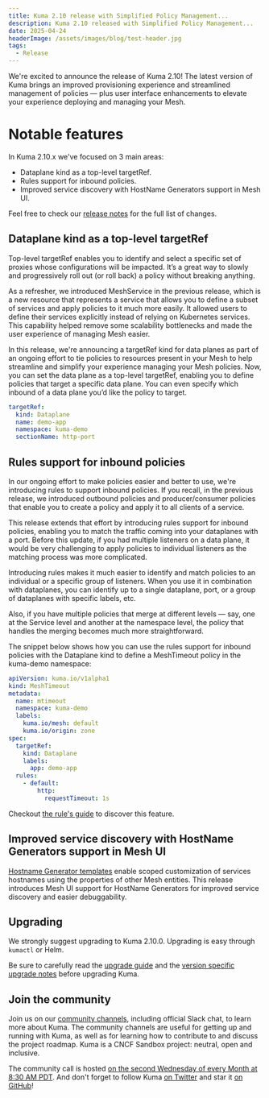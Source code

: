 ```yaml
---
title: Kuma 2.10 release with Simplified Policy Management...
description: Kuma 2.10 released with Simplified Policy Management...
date: 2025-04-24
headerImage: /assets/images/blog/test-header.jpg
tags:
  - Release
---
```


We're excited to announce the release of Kuma  2.10! 
The latest version of Kuma brings an improved provisioning experience and streamlined management of policies — plus user interface enhancements to elevate your experience deploying and managing your Mesh.

# Notable features
In Kuma 2.10.x we've focused on 3 main areas:
* Dataplane kind as a top-level targetRef.
* Rules support for inbound policies.
* Improved service discovery with HostName Generators support in Mesh UI.

Feel free to check our [release notes](https://github.com/kumahq/kuma/releases/tag/2.10.0) for the full list of changes.

## Dataplane kind as a top-level targetRef

Top-level targetRef enables you to identify and select a specific set of proxies whose configurations will be impacted. It’s a great way to slowly and progressively roll out (or roll back) a policy without breaking anything. 

As a refresher, we introduced MeshService in the previous release, which is a new resource that represents a service that allows you to define a subset of services and apply policies to it much more easily. It allowed users to define their services explicitly instead of relying on Kubernetes services. This capability helped remove some scalability bottlenecks and made the user experience of managing Mesh easier.

In this release, we're announcing a targetRef kind for data planes as part of an ongoing effort to tie policies to resources present in your Mesh to help streamline and simplify your experience managing your Mesh policies. Now, you can set the data plane as a top-level targetRef, enabling you to define policies that target a specific data plane. You can even specify which inbound of a data plane you’d like the policy to target.

```yaml
targetRef:
  kind: Dataplane
  name: demo-app
  namespace: kuma-demo
  sectionName: http-port
```


## Rules support for inbound policies 

In our ongoing effort to make policies easier and better to use, we're introducing rules to support inbound policies. If you recall, in the previous release, we introduced outbound policies and producer/consumer policies that enable you to create a policy and apply it to all clients of a service. 

This release extends that effort by introducing rules support for inbound policies, enabling you to match the traffic coming into your dataplanes with a port. Before this update, if you had multiple listeners on a data plane, it would be very challenging to apply policies to individual listeners as the matching process was more complicated. 

Introducing rules makes it much easier to identify and match policies to an individual or a specific group of listeners. When you use it in combination with dataplanes, you can identify up to a single dataplane, port, or a group of dataplanes with specific labels, etc. 

Also, if you have multiple policies that merge at different levels — say, one at the Service level and another at the namespace level, the policy that handles the merging becomes much more straightforward. 

The snippet below shows how you can use the rules support for inbound policies with the Dataplane kind to define a MeshTimeout policy in the kuma-demo namespace:


```yaml
apiVersion: kuma.io/v1alpha1
kind: MeshTimeout
metadata:
  name: mtimeout
  namespace: kuma-demo
  labels:
    kuma.io/mesh: default
    kuma.io/origin: zone
spec:
  targetRef:
    kind: Dataplane
    labels: 
      app: demo-app
  rules:
    - default:
        http:
          requestTimeout: 1s
```

Checkout [the rule's guide](/docs/2.10.x/guides/rules/) to discover this feature.

## Improved service discovery with HostName Generators support in Mesh UI

[Hostname Generator templates](/docs/2.10.x/networking/hostnamegenerator/) enable scoped customization of services hostnames using the properties of other Mesh entities. This release introduces Mesh UI support for HostName Generators for improved service discovery and easier debuggability. 



## Upgrading

We strongly suggest upgrading to Kuma 2.10.0. Upgrading is easy through `kumactl` or Helm.

Be sure to carefully read the [upgrade guide](/docs/2.10.x/production/upgrades-tuning/upgrades/) and the [version specific upgrade notes](/docs/2.10.x/production/upgrades-tuning/upgrade-notes) before upgrading Kuma.

## Join the community

Join us on our [community channels](/community/), including official Slack chat, to learn more about Kuma.
The community channels are useful for getting up and running with Kuma, as well as for learning how to contribute to and discuss the project roadmap.
Kuma is a CNCF Sandbox project: neutral, open and inclusive.

The community call is hosted [on the second Wednesday of every Month at 8:30 AM PDT](/community/).
And don't forget to follow Kuma [on Twitter](https://twitter.com/kumamesh) and star it [on GitHub](https://github.com/kumahq/kuma)!
